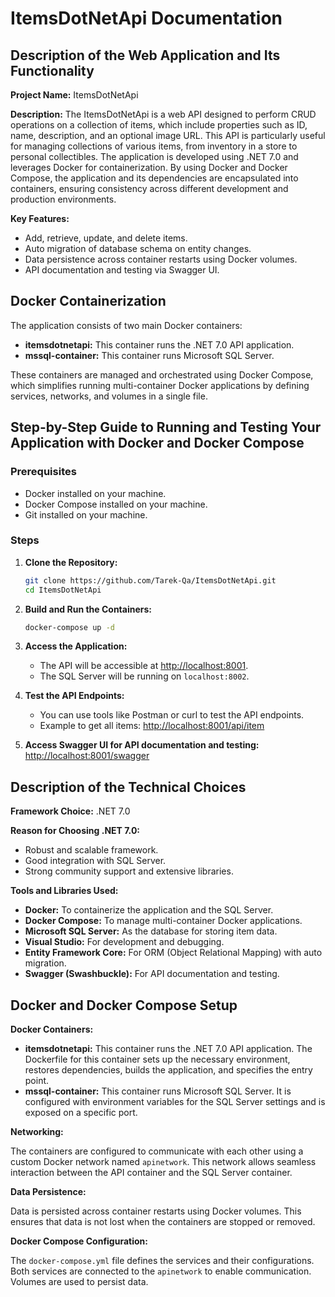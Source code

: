 # ItemsDotNetApi Documentation

## Description of the Web Application and Its Functionality

**Project Name:** ItemsDotNetApi

**Description:** The ItemsDotNetApi is a web API designed to perform CRUD operations on a collection of items, which include properties such as ID, name, description, and an optional image URL. This API is particularly useful for managing collections of various items, from inventory in a store to personal collectibles. The application is developed using .NET 7.0 and leverages Docker for containerization. By using Docker and Docker Compose, the application and its dependencies are encapsulated into containers, ensuring consistency across different development and production environments.

**Key Features:**
- Add, retrieve, update, and delete items.
- Auto migration of database schema on entity changes.
- Data persistence across container restarts using Docker volumes.
- API documentation and testing via Swagger UI.

## Docker Containerization

The application consists of two main Docker containers:
- **itemsdotnetapi:** This container runs the .NET 7.0 API application.
- **mssql-container:** This container runs Microsoft SQL Server.

These containers are managed and orchestrated using Docker Compose, which simplifies running multi-container Docker applications by defining services, networks, and volumes in a single file.

## Step-by-Step Guide to Running and Testing Your Application with Docker and Docker Compose

### Prerequisites
- Docker installed on your machine.
- Docker Compose installed on your machine.
- Git installed on your machine.

### Steps

1. **Clone the Repository:**
    ```sh
    git clone https://github.com/Tarek-Qa/ItemsDotNetApi.git
    cd ItemsDotNetApi
    ```

2. **Build and Run the Containers:**
    ```sh
    docker-compose up -d
    ```

3. **Access the Application:**
    - The API will be accessible at [http://localhost:8001](http://localhost:8001).
    - The SQL Server will be running on `localhost:8002`.

4. **Test the API Endpoints:**
    - You can use tools like Postman or curl to test the API endpoints.
    - Example to get all items: [http://localhost:8001/api/item](http://localhost:8001/api/item)

5. **Access Swagger UI for API documentation and testing:** [http://localhost:8001/swagger](http://localhost:8001/swagger)

## Description of the Technical Choices

**Framework Choice:** .NET 7.0

**Reason for Choosing .NET 7.0:**
- Robust and scalable framework.
- Good integration with SQL Server.
- Strong community support and extensive libraries.

**Tools and Libraries Used:**
- **Docker:** To containerize the application and the SQL Server.
- **Docker Compose:** To manage multi-container Docker applications.
- **Microsoft SQL Server:** As the database for storing item data.
- **Visual Studio:** For development and debugging.
- **Entity Framework Core:** For ORM (Object Relational Mapping) with auto migration.
- **Swagger (Swashbuckle):** For API documentation and testing.

## Docker and Docker Compose Setup

**Docker Containers:**
- **itemsdotnetapi:** This container runs the .NET 7.0 API application. The Dockerfile for this container sets up the necessary environment, restores dependencies, builds the application, and specifies the entry point.
- **mssql-container:** This container runs Microsoft SQL Server. It is configured with environment variables for the SQL Server settings and is exposed on a specific port.

**Networking:**

The containers are configured to communicate with each other using a custom Docker network named `apinetwork`. This network allows seamless interaction between the API container and the SQL Server container.

**Data Persistence:**

Data is persisted across container restarts using Docker volumes. This ensures that data is not lost when the containers are stopped or removed.

**Docker Compose Configuration:**

The `docker-compose.yml` file defines the services and their configurations. Both services are connected to the `apinetwork` to enable communication. Volumes are used to persist data.
